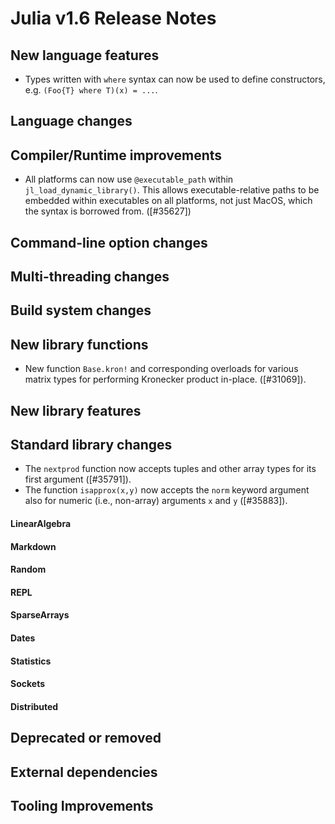 Julia v1.6 Release Notes
========================

New language features
---------------------

* Types written with `where` syntax can now be used to define constructors, e.g.
  `(Foo{T} where T)(x) = ...`.

Language changes
----------------


Compiler/Runtime improvements
-----------------------------


* All platforms can now use `@executable_path` within `jl_load_dynamic_library()`.
  This allows executable-relative paths to be embedded within executables on all
  platforms, not just MacOS, which the syntax is borrowed from. ([#35627])

Command-line option changes
---------------------------


Multi-threading changes
-----------------------


Build system changes
--------------------


New library functions
---------------------
* New function `Base.kron!` and corresponding overloads for various matrix types for performing Kronecker product in-place. ([#31069]).

New library features
--------------------


Standard library changes
------------------------
* The `nextprod` function now accepts tuples and other array types for its first argument ([#35791]).
* The function `isapprox(x,y)` now accepts the `norm` keyword argument also for numeric (i.e., non-array) arguments `x` and `y` ([#35883]).

#### LinearAlgebra


#### Markdown


#### Random


#### REPL


#### SparseArrays


#### Dates


#### Statistics


#### Sockets


#### Distributed


Deprecated or removed
---------------------

External dependencies
---------------------


Tooling Improvements
---------------------


<!--- generated by NEWS-update.jl: -->
